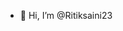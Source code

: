 - 👋 Hi, I’m @Ritiksaini23

<!---
Ritiksaini23/Ritiksaini23 is a ✨ special ✨ repository because its `README.md` (this file) appears on your GitHub profile.
You can click the Preview link to take a look at your changes.
--->
